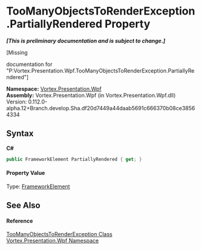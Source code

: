 # TooManyObjectsToRenderException.PartiallyRendered Property 
 _**\[This is preliminary documentation and is subject to change.\]**_

\[Missing <summary> documentation for "P:Vortex.Presentation.Wpf.TooManyObjectsToRenderException.PartiallyRendered"\]

**Namespace:**&nbsp;<a href="N_Vortex_Presentation_Wpf.md">Vortex.Presentation.Wpf</a><br />**Assembly:**&nbsp;Vortex.Presentation.Wpf (in Vortex.Presentation.Wpf.dll) Version: 0.112.0-alpha.12+Branch.develop.Sha.df20d7449a44daab5691c666370b08ce38564334

## Syntax

**C#**<br />
``` C#
public FrameworkElement PartiallyRendered { get; }
```


#### Property Value
Type: <a href="https://docs.microsoft.com/dotnet/api/system.windows.frameworkelement" target="_blank">FrameworkElement</a>

## See Also


#### Reference
<a href="T_Vortex_Presentation_Wpf_TooManyObjectsToRenderException.md">TooManyObjectsToRenderException Class</a><br /><a href="N_Vortex_Presentation_Wpf.md">Vortex.Presentation.Wpf Namespace</a><br />